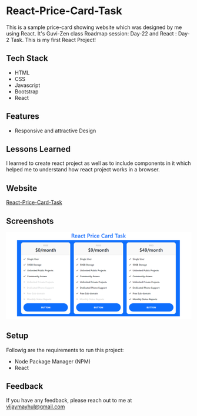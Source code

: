 
# React-Price-Card-Task

This is a sample price-card showing website which was designed by me using React. It's Guvi-Zen class Roadmap session: Day-22 and React : Day-2 Task. This is my first React Project!

## Tech Stack

- HTML
- CSS
- Javascript
- Bootstrap
- React

## Features

- Responsive and attractive Design

## Lessons Learned

I learned to create react project as well as to include components in it which helped me to understand how react project works in a browser.


## Website

[React-Price-Card-Task](https://react-price-card-task-two.vercel.app/)


## Screenshots

![App Screenshot](./src/Img/demo.png)


## Setup

Followig are the requirements to run this project:
- Node Package Manager (NPM)
- React


## Feedback

If you have any feedback, please reach out to me at vijaymayhul@gmail.com

